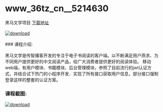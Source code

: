 # www_36tz_cn__5214630
黑马文学项目
[下载地址](http://www.36tz.cn/article/5214630 "下载地址")
<br/></br>[![download](http://36tz.cn/muke_img/2020_07_1-90-255x300.png "下载地址")](http://www.36tz.cn/article/5214630 "下载地址")
<br/></br>### 课程介绍:<br/></br>黑马文学是传智播客开发的专注于电子书阅读的客户端。以不断满足用户燕求、为不同用户提供更好的中文阅读产品，给广大消费者提供更好的阅读体验。
移动web端，有用户模块、书籍模块、后台管理模块，参照了目前流行的jwt认证方式，并结合试下热门的小程序开发．实现了所有接口获取用户信息，部分接口强制登录这样的整套的认证方案。

### 课程截图:
[![download](http://36tz.cn/muke_img/2020_07_2-91.png "下载地址")](http://www.36tz.cn/article/5214630 "下载地址")
